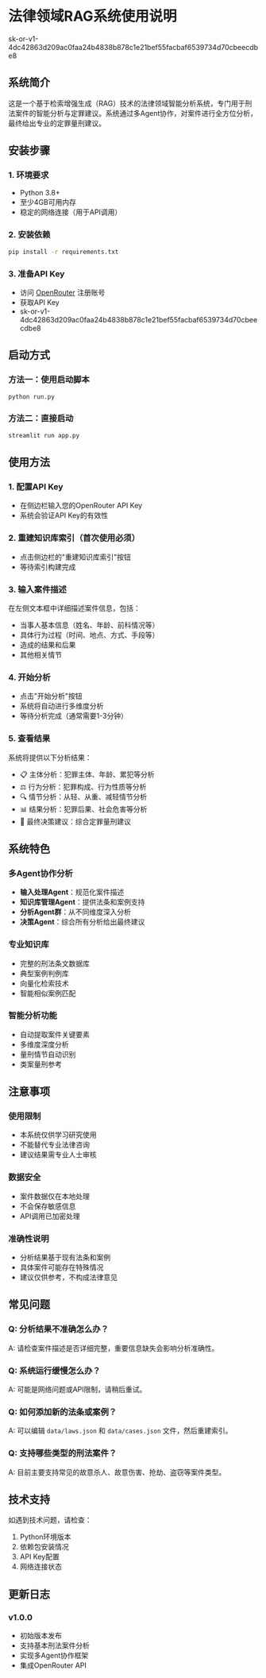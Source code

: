 # 法律领域RAG系统使用说明
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
## 系统简介

这是一个基于检索增强生成（RAG）技术的法律领域智能分析系统，专门用于刑法案件的智能分析与定罪建议。系统通过多Agent协作，对案件进行全方位分析，最终给出专业的定罪量刑建议。

## 安装步骤

### 1. 环境要求
- Python 3.8+
- 至少4GB可用内存
- 稳定的网络连接（用于API调用）

### 2. 安装依赖
```bash
pip install -r requirements.txt
```

### 3. 准备API Key
- 访问 [OpenRouter](https://openrouter.ai/) 注册账号
- 获取API Key
- 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
## 启动方式

### 方法一：使用启动脚本
```bash
python run.py
```

### 方法二：直接启动
```bash
streamlit run app.py
```

## 使用方法

### 1. 配置API Key
- 在侧边栏输入您的OpenRouter API Key
- 系统会验证API Key的有效性

### 2. 重建知识库索引（首次使用必须）
- 点击侧边栏的"重建知识库索引"按钮
- 等待索引构建完成

### 3. 输入案件描述
在左侧文本框中详细描述案件信息，包括：
- 当事人基本信息（姓名、年龄、前科情况等）
- 具体行为过程（时间、地点、方式、手段等）
- 造成的结果和后果
- 其他相关情节

### 4. 开始分析
- 点击"开始分析"按钮
- 系统将自动进行多维度分析
- 等待分析完成（通常需要1-3分钟）

### 5. 查看结果
系统将提供以下分析结果：
- 📋 主体分析：犯罪主体、年龄、累犯等分析
- ⚖️ 行为分析：犯罪构成、行为性质等分析
- 🔍 情节分析：从轻、从重、减轻情节分析
- 📊 结果分析：犯罪后果、社会危害等分析
- 🎯 最终决策建议：综合定罪量刑建议

## 系统特色

### 多Agent协作分析
- **输入处理Agent**：规范化案件描述
- **知识库管理Agent**：提供法条和案例支持
- **分析Agent群**：从不同维度深入分析
- **决策Agent**：综合所有分析给出最终建议

### 专业知识库
- 完整的刑法条文数据库
- 典型案例判例库
- 向量化检索技术
- 智能相似案例匹配

### 智能分析功能
- 自动提取案件关键要素
- 多维度深度分析
- 量刑情节自动识别
- 类案量刑参考

## 注意事项

### 使用限制
- 本系统仅供学习研究使用
- 不能替代专业法律咨询
- 建议结果需专业人士审核

### 数据安全
- 案件数据仅在本地处理
- 不会保存敏感信息
- API调用已加密处理

### 准确性说明
- 分析结果基于现有法条和案例
- 具体案件可能存在特殊情况
- 建议仅供参考，不构成法律意见

## 常见问题

### Q: 分析结果不准确怎么办？
A: 请检查案件描述是否详细完整，重要信息缺失会影响分析准确性。

### Q: 系统运行缓慢怎么办？
A: 可能是网络问题或API限制，请稍后重试。

### Q: 如何添加新的法条或案例？
A: 可以编辑 `data/laws.json` 和 `data/cases.json` 文件，然后重建索引。

### Q: 支持哪些类型的刑法案件？
A: 目前主要支持常见的故意杀人、故意伤害、抢劫、盗窃等案件类型。

## 技术支持

如遇到技术问题，请检查：
1. Python环境版本
2. 依赖包安装情况
3. API Key配置
4. 网络连接状态

## 更新日志

### v1.0.0
- 初始版本发布
- 支持基本刑法案件分析
- 实现多Agent协作框架
- 集成OpenRouter API 